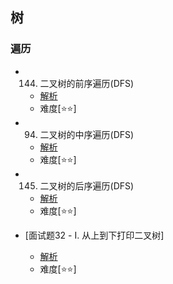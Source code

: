 ## 树
### 遍历
* 144. 二叉树的前序遍历(DFS)
    * [解析](https://leetcode-cn.com/problems/binary-tree-preorder-traversal/solution/144-er-cha-shu-de-qian-xu-bian-li-by-luckyxutao-2/)
    * 难度[⭐⭐]

* 94. 二叉树的中序遍历(DFS)
    * [解析](https://leetcode-cn.com/problems/binary-tree-inorder-traversal/solution/94-er-cha-shu-de-zhong-xu-bian-li-di-gui-die-dai-b/)
    * 难度[⭐⭐]
* 145. 二叉树的后序遍历(DFS)
    * [解析](https://leetcode-cn.com/problems/binary-tree-postorder-traversal/solution/145-er-cha-shu-de-hou-xu-bian-li-die-dai-di-gui-by/)
    * 难度[⭐⭐]
* [面试题32 - I. 从上到下打印二叉树]
    * [解析](https://leetcode-cn.com/problems/cong-shang-dao-xia-da-yin-er-cha-shu-lcof/solution/mian-shi-ti-32-i-cong-shang-dao-xia-da-yin-er-c-22/)
    * 难度[⭐⭐]